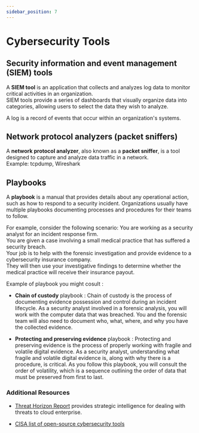 ```yaml
---
sidebar_position: 7
---
```


# Cybersecurity Tools


## Security information and event management (SIEM) tools

A **SIEM tool** is an application that collects and analyzes log data to monitor critical activities in an organization.  
SIEM tools provide a series of dashboards that visually organize data into categories, allowing users to select the data they wish to analyze.

A log is a record of events that occur within an organization's systems.


## Network protocol analyzers (packet sniffers)

A **network protocol analyzer**, also known as a **packet sniffer**, is a tool designed to capture and analyze data traffic in a network.  
Example: tcpdump, Wireshark


## Playbooks
A **playbook** is a manual that provides details about any operational action, such as how to respond to a security incident. Organizations usually have multiple playbooks documenting processes and procedures for their teams to follow.  

For example, consider the following scenario: You are working as a security analyst for an incident response firm.   
You are given a case involving a small medical practice that has suffered a security breach.   
Your job is to help with the forensic investigation and provide evidence to a cybersecurity insurance company.   
They will then use your investigative findings to determine whether the medical practice will receive their insurance payout. 

Example of playbook you might cosult :    

- **Chain of custody** playbook : Chain of custody is the process of documenting evidence possession and control during an incident lifecycle. As a security analyst involved in a forensic analysis, you will work with the computer data that was breached. You and the forensic team will also need to document who, what, where, and why you have the collected evidence.

- **Protecting and preserving evidence** playbook : Protecting and preserving evidence is the process of properly working with fragile and volatile digital evidence. As a security analyst, understanding what fragile and volatile digital evidence is, along with why there is a procedure, is critical. As you follow this playbook, you will consult the order of volatility, which is a sequence outlining the order of data that must be preserved from first to last. 


### Additional Resources

- [Threat Horizon Report](https://services.google.com/fh/files/blogs/gcat_threathorizons_full_sept2022.pdf) provides strategic intelligence for dealing with threats to cloud enterprise.

- [CISA list of open-source cybersecurity tools](https://www.cisa.gov/resources-tools/resources/free-cybersecurity-services-and-tools)